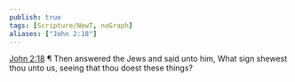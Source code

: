 ```yaml
---
publish: true
tags: [Scripture/NewT, noGraph]
aliases: ["John 2:18"]
---
```

[John 2:18](https://churchofjesuschrist.org/study/scriptures/nt/john/2?lang=eng&id=p18#p18) ¶ Then answered the Jews and said unto him, What sign shewest thou unto us, seeing that thou doest these things?
